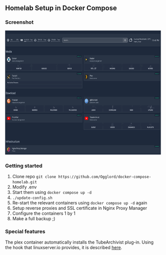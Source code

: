 ## Homelab Setup in Docker Compose

### Screenshot

<img height="400" src="https://raw.githubusercontent.com/Ogglord/docker-compose-homelab/main/core-apps/resources/homepage.png" alt="Missing Screenshot" />

### Getting started

 1. Clone repo ```git clone https://github.com/Ogglord/docker-compose-homelab.git```
 2. Modify .env
 3. Start them using ```docker compose up -d```
 4. ```./update-config.sh```
 5. Re-start the relevant containers using ```docker compose up -d``` again
 6. Setup reverse proxies and SSL certificate in Nginx Proxy Manager
 7. Configure the containers 1 by 1
 8. Make a full backup ;)

### Special features

The plex container automatically installs the TubeArchivist plug-in. Using the hook that linuxserver.io provides, it is described [here](https://docs.linuxserver.io/general/container-customization/).
